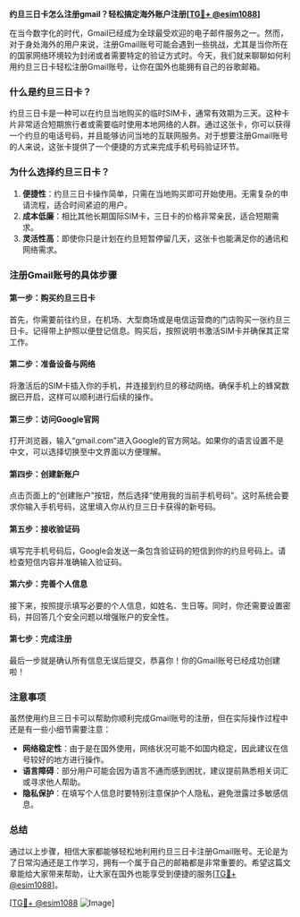 **约旦三日卡怎么注册gmail？轻松搞定海外账户注册[[TG💪+ @esim1088](https://t.me/s/esim1088)]**

在当今数字化的时代，Gmail已经成为全球最受欢迎的电子邮件服务之一。然而，对于身处海外的用户来说，注册Gmail账号可能会遇到一些挑战，尤其是当你所在的国家网络环境较为封闭或者需要特定的验证方式时。今天，我们就来聊聊如何利用约旦三日卡轻松注册Gmail账号，让你在国外也能拥有自己的谷歌邮箱。

### 什么是约旦三日卡？

约旦三日卡是一种可以在约旦当地购买的临时SIM卡，通常有效期为三天。这种卡片非常适合短期旅行者或需要临时使用本地网络的人群。通过这张卡，你可以获得一个约旦的电话号码，并且能够访问当地的互联网服务。对于想要注册Gmail账号的人来说，这张卡提供了一个便捷的方式来完成手机号码验证环节。

### 为什么选择约旦三日卡？

1. **便捷性**：约旦三日卡操作简单，只需在当地购买即可开始使用。无需复杂的申请流程，适合时间紧迫的用户。
2. **成本低廉**：相比其他长期国际SIM卡，三日卡的价格非常亲民，适合短期需求。
3. **灵活性高**：即使你只是计划在约旦短暂停留几天，这张卡也能满足你的通讯和网络需求。

### 注册Gmail账号的具体步骤

#### 第一步：购买约旦三日卡
首先，你需要前往约旦，在机场、大型商场或是电信运营商的门店购买一张约旦三日卡。记得带上护照以便登记信息。购买后，按照说明书激活SIM卡并确保其正常工作。

#### 第二步：准备设备与网络
将激活后的SIM卡插入你的手机，并连接到约旦的移动网络。确保手机上的蜂窝数据已开启，这样可以顺利进行后续的操作。

#### 第三步：访问Google官网
打开浏览器，输入“gmail.com”进入Google的官方网站。如果你的语言设置不是中文，可以选择切换至中文界面以方便理解。

#### 第四步：创建新账户
点击页面上的“创建账户”按钮，然后选择“使用我的当前手机号码”。这时系统会要求你输入手机号码，这里填入你从约旦三日卡获得的新号码。

#### 第五步：接收验证码
填写完手机号码后，Google会发送一条包含验证码的短信到你的约旦号码上。请检查短信内容并准确输入验证码。

#### 第六步：完善个人信息
接下来，按照提示填写必要的个人信息，如姓名、生日等。同时，你还需要设置密码，并回答几个安全问题以增强账户的安全性。

#### 第七步：完成注册
最后一步就是确认所有信息无误后提交，恭喜你！你的Gmail账号已经成功创建啦！

### 注意事项

虽然使用约旦三日卡可以帮助你顺利完成Gmail账号的注册，但在实际操作过程中还是有一些小细节需要注意：

- **网络稳定性**：由于是在国外使用，网络状况可能不如国内稳定，因此建议在信号较好的地方进行操作。
- **语言障碍**：部分用户可能会因为语言不通而感到困扰，建议提前熟悉相关词汇或寻求他人帮助。
- **隐私保护**：在填写个人信息时要特别注意保护个人隐私，避免泄露过多敏感信息。

### 总结

通过以上步骤，相信大家都能够轻松地利用约旦三日卡注册Gmail账号。无论是为了日常沟通还是工作学习，拥有一个属于自己的邮箱都是非常重要的。希望这篇文章能给大家带来帮助，让大家在国外也能享受到便捷的服务[[TG💪+ @esim1088](https://t.me/s/esim1088)]。

[[TG💪+ @esim1088](https://t.me/s/esim1088) ![Image](https://i.postimg.cc/4NQfJmqS/Snipaste-2025-05-13-00-14-12.png)]
